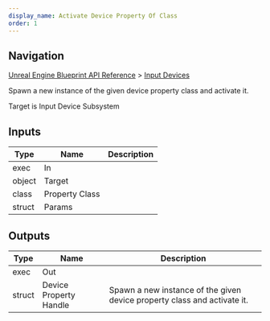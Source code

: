 ```yaml
---
display_name: Activate Device Property Of Class
order: 1
---
```

## Navigation

[Unreal Engine Blueprint API Reference](https://dev.epicgames.com/documentation/en-us/unreal-engine/BlueprintAPI) > [Input Devices](https://dev.epicgames.com/documentation/en-us/unreal-engine/BlueprintAPI/InputDevices)

Spawn a new instance of the given device property class and activate it.

Target is Input Device Subsystem

## Inputs

| Type | Name | Description |
| --- | --- | --- |
| exec | In |  |
| object | Target |  |
| class | Property Class |  |
| struct | Params |  |

## Outputs

| Type | Name | Description |
| --- | --- | --- |
| exec | Out |  |
| struct | Device Property Handle | Spawn a new instance of the given device property class and activate it. |
